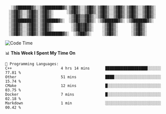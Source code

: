 <div align="center">

```
 ░▒▓██████▓▒░░▒▓████████▓▒░▒▓█▓▒░░▒▓█▓▒░▒▓█▓▒░░▒▓█▓▒░▒▓█▓▒░░▒▓█▓▒░ 
░▒▓█▓▒░░▒▓█▓▒░▒▓█▓▒░      ░▒▓█▓▒░░▒▓█▓▒░▒▓█▓▒░░▒▓█▓▒░▒▓█▓▒░░▒▓█▓▒░ 
░▒▓█▓▒░░▒▓█▓▒░▒▓█▓▒░       ░▒▓█▓▒▒▓█▓▒░░▒▓█▓▒░░▒▓█▓▒░▒▓█▓▒░░▒▓█▓▒░ 
░▒▓████████▓▒░▒▓██████▓▒░  ░▒▓█▓▒▒▓█▓▒░ ░▒▓██████▓▒░ ░▒▓██████▓▒░  
░▒▓█▓▒░░▒▓█▓▒░▒▓█▓▒░        ░▒▓█▓▓█▓▒░    ░▒▓█▓▒░      ░▒▓█▓▒░     
░▒▓█▓▒░░▒▓█▓▒░▒▓█▓▒░        ░▒▓█▓▓█▓▒░    ░▒▓█▓▒░      ░▒▓█▓▒░     
░▒▓█▓▒░░▒▓█▓▒░▒▓████████▓▒░  ░▒▓██▓▒░     ░▒▓█▓▒░      ░▒▓█▓▒░     
```

</div>

<!--START_SECTION:waka-->
![Code Time](http://img.shields.io/badge/Code%20Time-11%20hrs%2010%20mins-blue)

📊 **This Week I Spent My Time On** 

```text
💬 Programming Languages: 
C++                      4 hrs 14 mins       ███████████████████░░░░░░   77.81 % 
Other                    51 mins             ████░░░░░░░░░░░░░░░░░░░░░   15.74 % 
CMake                    12 mins             █░░░░░░░░░░░░░░░░░░░░░░░░   03.75 % 
Docker                   7 mins              █░░░░░░░░░░░░░░░░░░░░░░░░   02.18 % 
Markdown                 1 min               ░░░░░░░░░░░░░░░░░░░░░░░░░   00.42 % 
```


<!--END_SECTION:waka-->